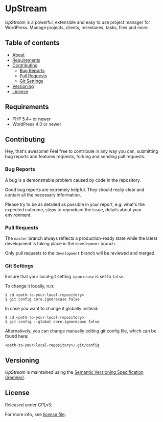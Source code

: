 # UpStream
*UpStream* is a powerful, extensible and easy to use project manager for WordPress. Manage projects, clients, milestones, tasks, files and more.

## Table of contents
- [About](https://github.com/upstreamplugin/UpStream#upstream)
- [Requirements](https://github.com/upstreamplugin/UpStream#requirements)
- [Contributing](https://github.com/upstreamplugin/UpStream#contributing)
   - [Bug Reports](https://github.com/upstreamplugin/UpStream#bug-reports)
   - [Pull Requests](https://github.com/upstreamplugin/UpStream#pull-requests)
   - [Git Settings](https://github.com/upstreamplugin/UpStream#git-settings)
- [Versioning](https://github.com/upstreamplugin/UpStream#versioning)
- [License](https://github.com/upstreamplugin/UpStream#license)

## Requirements
- PHP 5.4+ or newer
- WordPress 4.0 or newer

## Contributing
Hey, that's awesome! Feel free to contribute in any way you can, submitting bug reports and features requests, forking and sending pull requests.

### Bug Reports
A bug is a demonstrable problem caused by code in the repository.

Good bug reports are extremely helpful. They should really clear and contain all the necessary information.

Please try to be as detailed as possible in your report, e.g: what's the expected outcome, steps to reproduce the issue, details about your environment.

### Pull Requests
The `master` branch always reflects a production-ready state while the latest development is taking place in the `development` branch.

Only pull requests to the `development` branch will be reviewed and merged.

### Git Settings
Ensure that your local-git setting `ignorecase` is set to `false`.

To change it locally, run:
```
$ cd <path-to-your-local-repository>
$ git config core.ignorecase false
```

In case you want to change it globally instead:
```
$ cd <path-to-your-local-repository>
$ git config --global core.ignorecase false
```

Alternatively, you can change manually editing git config file, which can be found here:
```
<path-to-your-local-repository>/.git/config
```

## Versioning
*UpStream* is maintained using the [Semantic Versioning Specification (SemVer)](http://semver.org/).

## License
Released under GPLv3.

For more info, see [license file](https://github.com/upstreamplugin/UpStream/blob/master/LICENSE).
